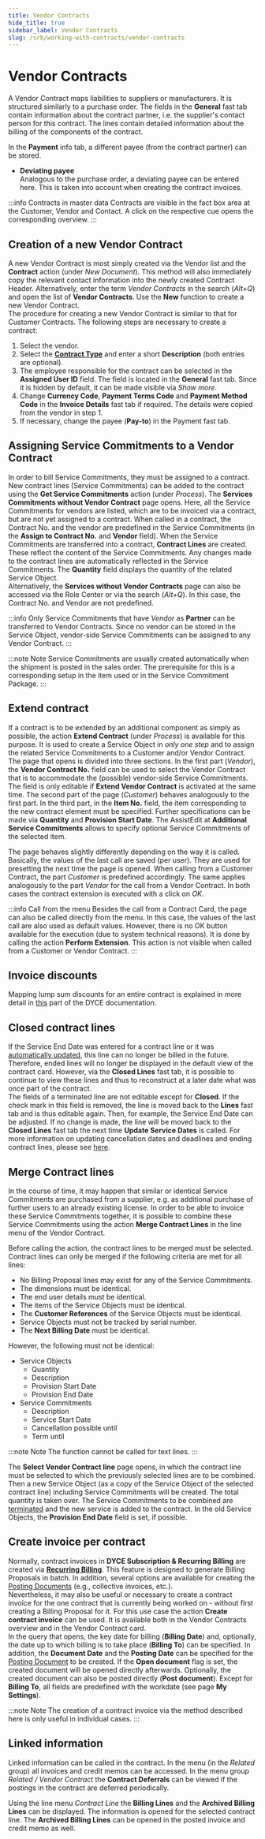 ```yaml
---
title: Vendor Contracts
hide_title: true
sidebar_label: Vendor Contracts
slug: /srb/working-with-contracts/vendor-contracts
---
```


# Vendor Contracts
A Vendor Contract maps liabilities to suppliers or manufacturers. It is structured similarly to a purchase order. The fields in the **General** fast tab contain information about the contract partner, i.e. the supplier's contact person for this contract. The lines contain detailed information about the billing of the components of the contract.

In the **Payment** info tab, a different payee (from the contract partner) can be stored.
* **Deviating payee** <br/>
Analogous to the purchase order, a deviating payee can be entered here. This is taken into account when creating the contract invoices.

:::info Contracts in master data
Contracts are visible in the fact box area at the Customer, Vendor and Contact. A click on the respective cue opens the corresponding overview.
:::


## Creation of a new Vendor Contract
A new Vendor Contract is most simply created via the Vendor list and the **Contract** action (under *New Document*). This method will also immediately copy the relevant contact information into the newly created Contract Header. Alternatively, enter the term *Vendor Contracts* in the search (*Alt+Q*) and open the list of **Vendor Contracts**. Use the **New** function to create a new Vendor Contract. <br/>
The procedure for creating a new Vendor Contract is similar to that for Customer Contracts. The following steps are necessary to create a contract:
1. Select the vendor.
2. Select the **[Contract Type](/docs/srb/setup/contract-types.md)** and enter a short **Description** (both entries are optional).
3. The employee responsible for the contract can be selected in the **Assigned User ID** field. The field is located in the **General** fast tab. Since it is hidden by default, it can be made visible via *Show more*. 
4. Change **Currency Code**, **Payment Terms Code** and **Payment Method Code** in the **Invoice Details** fast tab if required. The details were copied from the vendor in step 1.
5. If necessary, change the payee (**Pay-to**) in the Payment fast tab.


## Assigning Service Commitments to a Vendor Contract
In order to bill Service Commitments, they must be assigned to a contract. New contract lines (Service Commitments) can be added to the contract using the **Get Service Commitments** action (under *Process*). The **Services Commitments without Vendor Contract** page opens. Here, all the Service Commitments for vendors are listed, which are to be invoiced via a contract, but are not yet assigned to a contract. When called in a contract, the Contract No. and the vendor are predefined in the Service Commitments (in the **Assign to Contract No.** and **Vendor** field). When the Service Commitments are transferred into a contract, **Contract Lines** are created. These reflect the content of the Service Commitments. Any changes made to the contract lines are automatically reflected in the Service Commitments. The **Quantity** field displays the quantity of the related Service Object. <br/>
Alternatively, the **Services without Vendor Contracts** page can also be accessed via the Role Center or via the search (*Alt+Q*). In this case, the Contract No. and Vendor are not predefined.

:::info
Only Service Commitments that have *Vendor* as **Partner** can be transferred to Vendor Contracts.
Since no vendor can be stored in the Service Object, vendor-side Service Commitments can be assigned to any Vendor Contract.
:::

:::note Note
Service Commitments are usually created automatically when the shipment is posted in the sales order. The prerequisite for this is a corresponding setup in the item used or in the Service Commitment Package.
:::


## Extend contract
If a contract is to be extended by an additional component as simply as possible, the action **Extend Contract** (under *Process*) is available for this purpose. It is used to create a Service Object in *only one step* and to assign the related Service Commitments to a Customer and/or Vendor Contract. <br/>
The page that opens is divided into three sections. In the first part (*Vendor*), the **Vendor Contract No.** field can be used to select the Vendor Contract that is to accommodate the (possible) vendor-side Service Commitments. The field is only editable if **Extend Vendor Contract** is activated at the same time. The second part of the page (*Customer*) behaves analogously to the first part. In the third part, in the **Item No.** field, the item corresponding to the new contract element must be specified. Further specifications can be made via **Quantity** and **Provision Start Date**. The AssistEdit at **Additional Service Commitments** allows to specify optional Service Commitments of the selected item.

The page behaves slightly differently depending on the way it is called. Basically, the values of the last call are saved (per user). They are used for presetting the next time the page is opened. When calling from a Customer Contract, the part *Customer* is predefined accordingly. The same applies analogously to the part *Vendor* for the call from a Vendor Contract. In both cases the contract extension is executed with a click on *OK*.

:::info Call from the menu
Besides the call from a Contract Card, the page can also be called directly from the menu. In this case, the values of the last call are also used as default values. However, there is no OK button available for the execution (due to system technical reasons). It is done by calling the action **Perform Extension**. This action is not visible when called from a Customer or Vendor Contract.
:::


## Invoice discounts
Mapping lump sum discounts for an entire contract is explained in more detail in [this](/docs/srb/working-with-contracts/contracts-services-mgmt.md#invoice-discounts) part of the DYCE documentation.


## Closed contract lines
If the Service End Date was entered for a contract line or it was [automatically updated](/docs/srb/setup/job-queue.md), this line can no longer be billed in the future. Therefore, ended lines will no longer be displayed in the default view of the contract card. However, via the **Closed Lines** fast tab, it is possible to continue to view these lines and thus to reconstruct at a later date what was once part of the contract. <br/>
The fields of a terminated line are not editable except for **Closed**. If the check mark in this field is removed, the line is moved back to the **Lines** fast tab and is thus editable again. Then, for example, the Service End Date can be adjusted. If no change is made, the line will be moved back to the **Closed Lines** fast tab the next time **Update Service Dates** is called. For more information on updating cancellation dates and deadlines and ending contract lines, please see [here](/docs/srb/working-with-contracts/service-commitment-cancellation.md).


## Merge Contract lines
In the course of time, it may happen that similar or identical Service Commitments are purchased from a supplier, e.g. as additional purchase of further users to an already existing license. In order to be able to invoice these Service Commitments together, it is possible to combine these Service Commitments using the action **Merge Contract Lines** in the line menu of the Vendor Contract.

Before calling the action, the contract lines to be merged must be selected. Contract lines can only be merged if the following criteria are met for all lines:
* No Billing Proposal lines may exist for any of the Service Commitments.
* The dimensions must be identical.
* The end user details must be identical.
* The items of the Service Objects must be identical.
* The **Customer References** of the Service Objects must be identical.
* Service Objects must not be tracked by serial number.
* The **Next Billing Date** must be identical.

However, the following must not be identical:
* Service Objects
    * Quantity
    * Description
    * Provision Start Date
    * Provision End Date
* Service Commitments
    * Description
    * Service Start Date
    * Cancellation possible until
    * Term until

:::note Note
The function cannot be called for text lines.
:::

The **Select Vendor Contract line** page opens, in which the contract line must be selected to which the previously selected lines are to be combined. Then a new Service Object (as a copy of the Service Object of the selected contract line) including Service Commitments will be created. The total quantity is taken over. The Service Commitments to be combined are [terminated](#closed-contract-lines) and the new service is added to the contract. In the old Service Objects, the **Provision End Date** field is set, if possible.


## Create invoice per contract
Normally, contract invoices in **DYCE Subscription & Recurring Billing** are created via **[Recurring Billing](/docs/srb/recurring-billing.md)**. This feature is designed to generate Billing Proposals in batch. In addition, several options are available for creating the [Posting Documents](/docs/srb/posting-documents.md) (e.g., collective invoices, etc.). <br/>
Nevertheless, it may also be useful or necessary to create a contract invoice for the one contract that is currently being worked on - without first creating a Billing Proposal for it. For this use case the action **Create contract invoice** can be used. It is available both in the Vendor Contracts overview and in the Vendor Contract card. <br/>
In the query that opens, the key date for billing (**Billing Date**) and, optionally, the date up to which billing is to take place (**Billing To**) can be specified. In addition, the **Document Date** and the **Posting Date** can be specified for the [Posting Document](/docs/srb/posting-documents.md) to be created. If the **Open document** flag is set, the created document will be opened directly afterwards. Optionally, the created document can also be posted directly (**Post document**). Except for **Billing To**, all fields are predefined with the workdate (see page **My Settings**).

:::note Note
The creation of a contract invoice via the method described here is only useful in individual cases.
:::


## Linked information
Linked information can be called in the contract. In the menu (in the *Related* group) all invoices and credit memos can be accessed. In the menu group *Related / Vendor Contract* the **Contract Deferrals** can be viewed if the postings in the contract are deferred periodically.

Using the line menu *Contract Line* the **Billing Lines** and the **Archived Billing Lines** can be displayed. The information is opened for the selected contract line. The **Archived Billing Lines** can be opened in the posted invoice and credit memo as well.